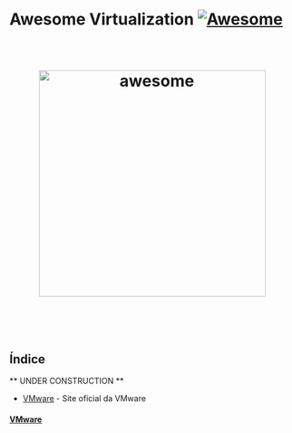 # Awesome Virtualization [![Awesome](https://cdn.rawgit.com/sindresorhus/awesome/d7305f38d29fed78fa85652e3a63e154dd8e8829/media/badge.svg)](https://github.com/homelaber/awesome-virtualization)

<h1 align="center">
	<br>
	<img width="400" src="https://cdn.jsdelivr.net/gh/sindresorhus/awesome@master/media/logo.svg" alt="awesome">
	<br>
	<br>
	<br>
</h1>


## Índice

** UNDER CONSTRUCTION **

* [VMware](http://vmware.com) - Site oficial da VMware

#### [VMware](http://vmware.com)

